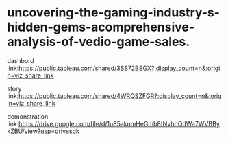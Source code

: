 # uncovering-the-gaming-industry-s-hidden-gems-acomprehensive-analysis-of-vedio-game-sales.


dashbord link:https://public.tableau.com/shared/3SS72BSGX?:display_count=n&:origin=viz_share_link

story link:https://public.tableau.com/shared/4WRQSZFGR?:display_count=n&:origin=viz_share_link

demonstration link:https://drive.google.com/file/d/1u85aknmHeGmb8tNvhnQdWa7WVBBykZBU/view?usp=drivesdk
